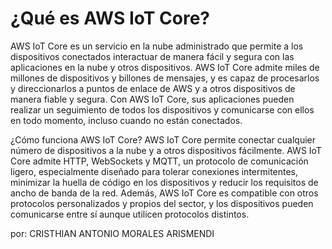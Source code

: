 

# ¿Qué es AWS IoT Core?
AWS IoT Core es un servicio en la nube administrado que permite a los dispositivos conectados interactuar de
manera fácil y segura con las aplicaciones en la nube y otros dispositivos. AWS IoT Core admite miles de millones 
de dispositivos y billones de mensajes, y es capaz de procesarlos y direccionarlos a puntos de enlace de AWS y a otros dispositivos
de manera fiable y segura. Con AWS IoT Core, sus aplicaciones 
pueden realizar un seguimiento de todos los dispositivos y comunicarse con ellos en todo momento, incluso cuando no están conectados.

¿Cómo funciona AWS IoT Core?
AWS IoT Core permite conectar cualquier número de dispositivos a la nube y a otros dispositivos fácilmente. AWS IoT Core 
admite HTTP, WebSockets y MQTT, un protocolo de comunicación ligero, especialmente diseñado para tolerar conexiones intermitentes, 
minimizar la huella de código en los dispositivos y reducir los requisitos de ancho de banda de la red. Además, AWS IoT Core es 
compatible con otros protocolos personalizados y propios del sector, y los dispositivos pueden comunicarse entre sí aunque utilicen protocolos distintos.


por:  CRISTHIAN ANTONIO MORALES ARISMENDI
